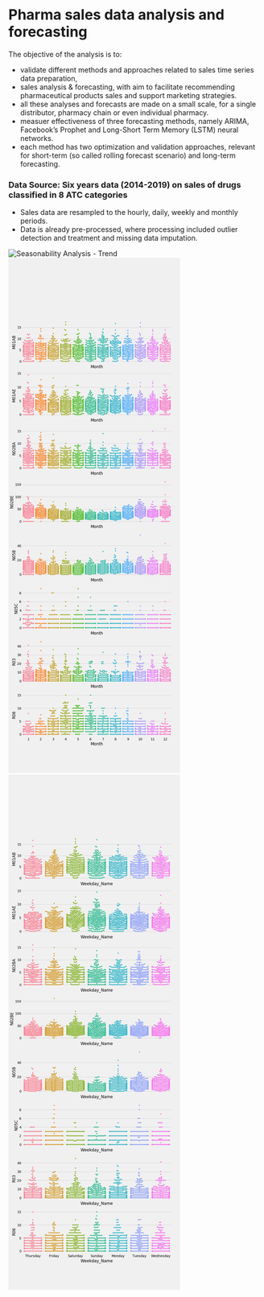 # Pharma sales data analysis and forecasting
 
 The objective of the analysis is to:
 - validate different methods and approaches related to sales time series data preparation, 
 - sales analysis & forecasting, with aim to facilitate recommending pharmaceutical products sales and support marketing strategies.
 - all these analyses and forecasts are made on a small scale, for a single distributor, pharmacy chain or even individual pharmacy. 
 - measuer effectiveness of three forecasting methods, namely ARIMA, Facebook’s Prophet and Long-Short Term Memory (LSTM) neural networks. 
 - each method has two optimization and validation approaches, relevant for short-term (so called rolling forecast scenario) and long-term forecasting.
 
### Data Source: Six years data (2014-2019) on sales of drugs classified in 8 ATC categories
- Sales data are resampled to the hourly, daily, weekly and monthly periods. 
- Data is already pre-processed, where processing included outlier detection and treatment and missing data imputation.

![Seasonability Analysis - Trend](https://github.com/jhenvi/Pharma-sales-data/blob/main/graphs/seasonalityTrend.png.png)
![Seasonability Analysis - Daily Data](https://github.com/jhenvi/Pharma-sales-data/blob/main/graphs/seasonalityAnalysis1.png)
![Seasonability Analysis - Daily Data](https://github.com/jhenvi/Pharma-sales-data/blob/main/graphs/seasonalityAnalysis2.png)

